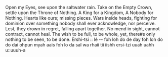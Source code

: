Open my Eyes, see upon the saltwater rain.
Take on the Empty Crown, settle upon the Throne of Nothing.
A King for a Kingdom, A Nobody for Nothing.
Hearts like ours; missing pieces. 
Wars inside heads, fighting for dominion over something nobody shall ever acknowledge, nor perceive. 
Lest, they drown in regret, falling apart together.
No mend in sight, cannot contract, cannot heal. 
The wish to be full, to be whole, yet, there#s only nothing to be seen, to be done. 
Ershi-tsi :: lé --
foh loh do de day
foh loh do do daí 
ohpun myah aais
foh lo da sal wa rhaii
tii iishh ersi-tzi
uuah uahh u::uuuh-a